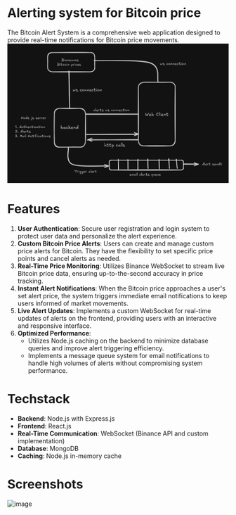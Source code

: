 # Alerting system for Bitcoin price
The Bitcoin Alert System is a comprehensive web application designed to provide real-time notifications for Bitcoin price movements.
![image](FlowChart.png)

# Features
1. **User Authentication**: Secure user registration and login system to protect user data and personalize the alert experience.
2. **Custom Bitcoin Price Alerts**: Users can create and manage custom price alerts for Bitcoin. They have the flexibility to set specific price points and cancel alerts as needed.
3. **Real-Time Price Monitoring**: Utilizes Binance WebSocket to stream live Bitcoin price data, ensuring up-to-the-second accuracy in price tracking.
4. **Instant Alert Notifications**: When the Bitcoin price approaches a user's set alert price, the system triggers immediate email notifications to keep users informed of market movements.
5. **Live Alert Updates**: Implements a custom WebSocket for real-time updates of alerts on the frontend, providing users with an interactive and responsive interface.
6. **Optimized Performance**:
    - Utilizes Node.js caching on the backend to minimize database queries and improve alert triggering efficiency.
    - Implements a message queue system for email notifications to handle high volumes of alerts without compromising system performance.
      
# Techstack
- **Backend**: Node.js with Express.js
- **Frontend**: React.js
- **Real-Time Communication**: WebSocket (Binance API and custom implementation)
- **Database**: MongoDB
- **Caching**: Node.js in-memory cache

# Screenshots
<img width="1280" alt="image" src="https://github.com/user-attachments/assets/c81ad380-56e6-44b9-86ce-45c28e3159bb">

